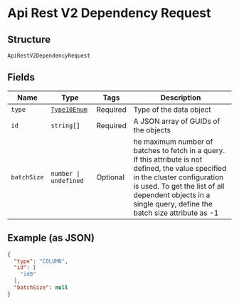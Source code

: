 
# Api Rest V2 Dependency Request

## Structure

`ApiRestV2DependencyRequest`

## Fields

| Name | Type | Tags | Description |
|  --- | --- | --- | --- |
| `type` | [`Type10Enum`](/doc/models/type-10-enum.md) | Required | Type of the data object |
| `id` | `string[]` | Required | A JSON array of GUIDs of the objects |
| `batchSize` | `number \| undefined` | Optional | he maximum number of batches to fetch in a query. If this attribute is not defined, the value specified in the cluster configuration is used. To get the list of all dependent objects in a single query, define the batch size attribute as -1 |

## Example (as JSON)

```json
{
  "type": "COLUMN",
  "id": [
    "id0"
  ],
  "batchSize": null
}
```

